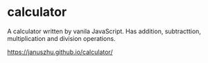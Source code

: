 # calculator

A calculator written by vanila JavaScript. Has addition, subtracttion, multiplication and division operations.

https://januszhu.github.io/calculator/
